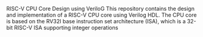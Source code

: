 RISC-V CPU Core Design using VeriloG
This repository contains the design and implementation of a RISC-V CPU core using Verilog HDL.
The CPU core is based on the RV32I base instruction set architecture (ISA), which is a 32-bit RISC-V ISA supporting integer operations
